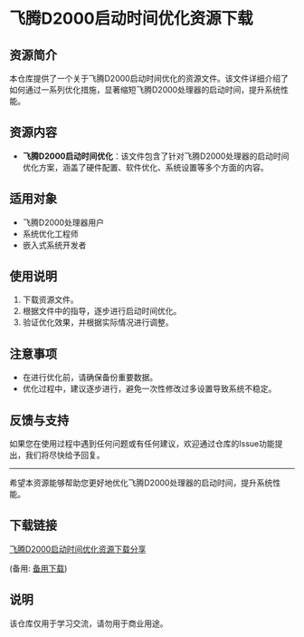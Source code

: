 # 飞腾D2000启动时间优化资源下载

## 资源简介
本仓库提供了一个关于飞腾D2000启动时间优化的资源文件。该文件详细介绍了如何通过一系列优化措施，显著缩短飞腾D2000处理器的启动时间，提升系统性能。

## 资源内容
- **飞腾D2000启动时间优化**：该文件包含了针对飞腾D2000处理器的启动时间优化方案，涵盖了硬件配置、软件优化、系统设置等多个方面的内容。

## 适用对象
- 飞腾D2000处理器用户
- 系统优化工程师
- 嵌入式系统开发者

## 使用说明
1. 下载资源文件。
2. 根据文件中的指导，逐步进行启动时间优化。
3. 验证优化效果，并根据实际情况进行调整。

## 注意事项
- 在进行优化前，请确保备份重要数据。
- 优化过程中，建议逐步进行，避免一次性修改过多设置导致系统不稳定。

## 反馈与支持
如果您在使用过程中遇到任何问题或有任何建议，欢迎通过仓库的Issue功能提出，我们将尽快给予回复。

---

希望本资源能够帮助您更好地优化飞腾D2000处理器的启动时间，提升系统性能。

## 下载链接
[飞腾D2000启动时间优化资源下载分享](https://pan.quark.cn/s/8a338a026e51) 

(备用: [备用下载](https://pan.baidu.com/s/1p9TYl-AsUrGnMuYudz6Ssw?pwd=1234))

## 说明

该仓库仅用于学习交流，请勿用于商业用途。
